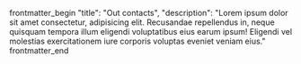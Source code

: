 frontmatter_begin
    "title": "Out contacts",
    "description": "Lorem ipsum dolor sit amet consectetur, adipisicing elit. Recusandae repellendus in, neque quisquam tempora illum eligendi voluptatibus eius earum ipsum! Eligendi vel molestias exercitationem iure corporis voluptas eveniet veniam eius."
frontmatter_end